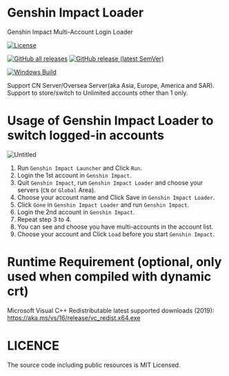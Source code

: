 # Genshin Impact Loader
Genshin Impact Multi-Account Login Loader

[![License][license-svg]][license-link]

[![GitHub all releases](https://img.shields.io/github/downloads/Chilledheart/GenshinImpactLoader/total)](https://github.com/Chilledheart/GenshinImpactLoader/releases)
[![GitHub release (latest SemVer)](https://img.shields.io/github/v/release/Chilledheart/GenshinImpactLoader)](https://github.com/Chilledheart/GenshinImpactLoader/releases)

[![Windows Build](https://github.com/Chilledheart/GenshinImpactLoader/actions/workflows/publish.yml/badge.svg)](https://github.com/Chilledheart/GenshinImpactLoader/actions/workflows/publish.yml)

Support CN Server/Oversea Server(aka Asia, Europe, America and SAR).
Support to store/switch to Unlimited accounts other than 1 only.

# Usage of Genshin Impact Loader to switch logged-in accounts
![Untitled](https://user-images.githubusercontent.com/54673341/190893500-71463b63-6359-42b2-b27e-5722af59f876.jpg)

1. Run `Genshin Impact Launcher` and Click `Run`.
2. Login the 1st account in `Genshin Impact`.
3. Quit `Genshin Impact`, run `Genshin Impact Loader` and choose your servers (`CN` or `Global` Area).
4. Choose your account name and Click Save in `Genshin Impact Loader`.
5. Click `Gone` in `Genshin Impact Loader` and run `Genshin Impact`.
6. Login the 2nd account in `Genshin Impact`.
7. Repeat step 3 to 4.
8. You can see and choose you have multi-accounts in the account list.
9. Choose your account and Click `Load` before you start `Genshin Impact`.

# Runtime Requirement (optional, only used when compiled with dynamic crt)

Microsoft Visual C++ Redistributable latest supported downloads (2019): https://aka.ms/vs/16/release/vc_redist.x64.exe

# LICENCE
The source code including public resources is MIT Licensed.

[license-svg]: https://img.shields.io/badge/license-MIT-lightgrey.svg
[license-link]: LICENSE
